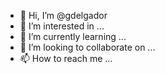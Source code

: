 - 👋 Hi, I’m @gdelgador
- 👀 I’m interested in ...
- 🌱 I’m currently learning ...
- 💞️ I’m looking to collaborate on ...
- 📫 How to reach me ...

<!---
gdelgador/gdelgador is a ✨ special ✨ repository because its `README.md` (this file) appears on your GitHub profile.
You can click the Preview link to take a look at your changes.
--->
